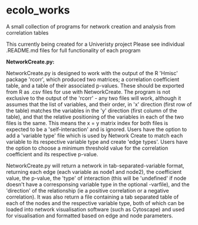 # ecolo_works
A small collection of programs for network creation and analysis from correlation tables

This currently being created for a Univeristy project
Please see individual .README.md files for full functionality of each program


**NetworkCreate.py:**

NetworkCreate.py is designed to work with the output of the R 'Hmisc' package 'rcorr', which produced two matrices; a correlation coefficient table, and a table of their associated p-values. These should be exported from R as .csv files for use with NetworkCreate. The program is not exclusive to the output of the 'rcorr' - any two files will work, although it assumes that the list of variables, and their order, in 'x' direction (first row of the table) matches the variables in the 'y' direction (first column of the table), and that the relative positioning of the variables in each of the two files is the same. This means the x = y matrix index for both files is expected to be a 'self-interaction' and is ignored. Users have the option to add a 'variable type' file which is used by Network Create to match each variable to its respective variable type and create 'edge types'. Users have the option to choose a minimum threshold value for the correlation coefficient and its respective p-value.

NetworkCreate.py will return a network in tab-separated-variable format, returning each edge (each variable as node1 and node2), the coefficient value, the p-value, the 'type' of interaction (this will be 'undefined' if node doesn't have a corresponsing variable type in the optional -varfile), and the 'direction' of the relationship (ie a positive correlation or a negative correlation). It was also return a file containing a tab separated table of each of the nodes and the respective variable type, both of which can be loaded into network visualisation software (such as Cytoscape) and used for visualisation and formatted based on edge and node parameters.


